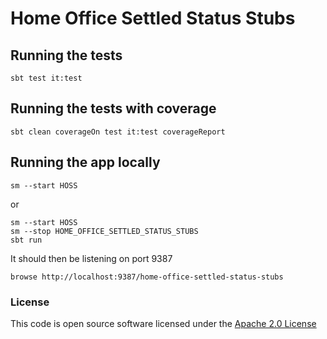 # Home Office Settled Status Stubs

## Running the tests

    sbt test it:test

## Running the tests with coverage

    sbt clean coverageOn test it:test coverageReport

## Running the app locally

    sm --start HOSS

or

    sm --start HOSS
    sm --stop HOME_OFFICE_SETTLED_STATUS_STUBS
    sbt run

It should then be listening on port 9387

    browse http://localhost:9387/home-office-settled-status-stubs

### License


This code is open source software licensed under the [Apache 2.0 License]("http://www.apache.org/licenses/LICENSE-2.0.html")
